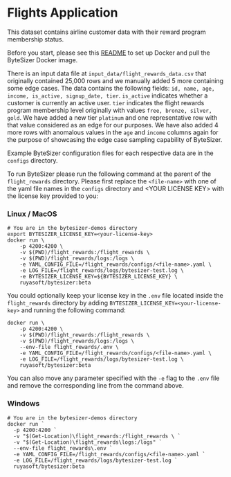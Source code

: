 # Flights Application

This dataset contains airline customer data with their reward program membership status.

Before you start, please see this [README](../README.md) to set up Docker and pull the ByteSizer Docker image.

There is an input data file at `input_data/flight_rewards_data.csv` that originally contained 25,000 rows and we manually added 5 more containing some edge cases.
The data contains the following fields: `id, name, age, income, is_active, signup_date, tier`. 
`is_active` indicates whether a customer is currently an active user.
`tier` indicates the flight rewards program membership level originally with values `free, bronze, silver, gold`. 
We have added a new tier `platinum` and one representative row with that value considered as an edge for our purposes.
We have also added 4 more rows with anomalous values in the `age` and `income` columns again for the purpose of showcasing the edge case sampling capability of ByteSizer.

Example ByteSizer configuration files for each respective data are in the `configs` directory.

To run ByteSizer please run the following command at the parent of the `flight_rewards` directory. Please first replace the `<file-name>` with one of the yaml file names in the `configs` directory and \<YOUR LICENSE KEY\> with the license key provided to you:

### Linux / MacOS
```shell
# You are in the bytesizer-demos directory
export BYTESIZER_LICENSE_KEY=<your-license-key>
docker run \
    -p 4200:4200 \
    -v $(PWD)/flight_rewards:/flight_rewards \
    -v $(PWD)/flight_rewards/logs:/logs \
    -e YAML_CONFIG_FILE=/flight_rewards/configs/<file-name>.yaml \
    -e LOG_FILE=/flight_rewards/logs/bytesizer-test.log \
    -e BYTESIZER_LICENSE_KEY=${BYTESIZER_LICENSE_KEY} \
    ruyasoft/bytesizer:beta
```

You could optionally keep your license key in the `.env` file located inside the `flight_rewards` directory by adding `BYTESIZER_LICENSE_KEY=<your-license-key>` and running the following command:
```shell
docker run \
    -p 4200:4200 \
    -v $(PWD)/flight_rewards:/flight_rewards \
    -v $(PWD)/flight_rewards/logs:/logs \
    --env-file flight_rewards/.env \
    -e YAML_CONFIG_FILE=/flight_rewards/configs/<file-name>.yaml \
    -e LOG_FILE=/flight_rewards/logs/bytesizer-test.log \
    ruyasoft/bytesizer:beta
```
You can also move any parameter specified with the `-e` flag to the `.env` file and remove the corresponding line from the command above.

### Windows 
```shell
# You are in the bytesizer-demos directory
docker run `
  -p 4200:4200 `
  -v "$(Get-Location)\flight_rewards:/flight_rewards \ `
  -v "$(Get-Location)\flight_rewards\logs:/logs" `
  --env-file flight_rewards\.env `
  -e YAML_CONFIG_FILE=/flight_rewards/configs/<file-name>.yaml `
  -e LOG_FILE=/flight_rewards/logs/bytesizer-test.log `
  ruyasoft/bytesizer:beta
```

